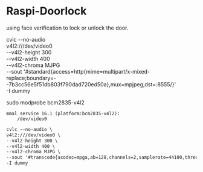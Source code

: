 # Raspi-Doorlock
using face verification to lock or unlock the door.


cvlc --no-audio \
v4l2:///dev/video0 \
--v4l2-height 300 \
--v4l2-width 400 \
--v4l2-chroma MJPG \
--sout '#standard{access=http{mime=multipart/x-mixed-replace;boundary=--7b3cc56e5f51db803f790dad720ed50a},mux=mpjpeg,dst=:8555/}' \
-I dummy

sudo modprobe bcm2835-v4l2
```
mmal service 16.1 (platform:bcm2835-v4l2):
	/dev/video0
```

```markdown
cvlc --no-audio \
v4l2:///dev/video0 \
--v4l2-height 300 \
--v4l2-width 400 \
--v4l2-chroma MJPG \
--sout '#transcode{acodec=mpga,ab=128,channels=2,samplerate=44100,threads=4,audio-sync=1}:standard{access=http{mime=multipart/x-mixed-replace;boundary=--7b3cc56e5f51db803f790dad720ed50a},mux=mpjpeg,dst=:8555/}' \
-I dummy
```